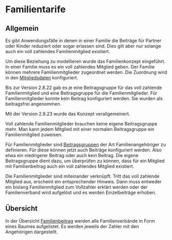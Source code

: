 # Familientarife

## Allgemein

Es gibt Anwendungsfälle in denen in einer Familie die Beiträge für Partner oder Kinder reduziert oder sogar erlassen sind. Dies gilt aber nur solange auch ein voll zahlendes Familienmitglied existiert.

Um diese Beziehung zu modellieren wurde das Familienkonzept eingeführt. In einer Familie muss es ein voll zahlendes Mitglied geben. Der Familie können mehrere Familienmitglieder zugeordnet werden. Die Zuordnung wird in den [Mitgliedsdaten](../v/allgemeine-funktionen/mitglieder/content/mitgliedschaft.md) konfiguriert.

Bis zur Version 2.8.22 gab es je eine Beitragsgruppe für das voll zahlende Familienmitglied und eine Beitragsgruppe für die Familienmitglieder. Für Familienmitglieder konnte kein Beitrag konfiguriert werden. Sie wurden als beitragsfrei angenommen.

Mit der Version 2.8.23 wurde das Konzept verallgemeinert.

Voll zahlende Familienmitglieder brauchen keine eigene Beitragsgruppe mehr. Man kann jedem Mitglied mit einer normalen Beitragsgruppe ein Familienmitglied zuweisen.

Für Familienmitglieder sind [Beitragsgruppen](../v/allgemeine-funktionen/administration/mitglieder/beitragsgruppen.md) der Art Familienangehöriger zu definieren. Für diese können jetzt auch Beiträge konfiguriert werden. Also etwa ein niedrigerer Beitrag oder auch kein Beitrag. Die eigene Beitragsgruppe dient dazu, um überprüfen zu können, dass für ein Mitglied mit Familienbeitrag auch ein voll zahlendes Mitglied existiert.

Die Familienmitglieder sind miteinander verknüpft. Tritt das voll zahlende Mitglied aus, erscheint ein entsprechender Hinweis. Dann muss entweder ein bislang Familienmitglied zum Vollzahler erklärt werden oder der Familienverband wird aufgelöst und es werden Einzelbeiträge erhoben.

## Übersicht

In der Übersicht [Familienbeitrag](../v/allgemeine-funktionen/mitglieder/familienbeitrag.md) werden alle Familienverbände in Form eines Baumes aufgelistet. Es werden jeweils der Zahler mit den Angehörigen dargestellt.
